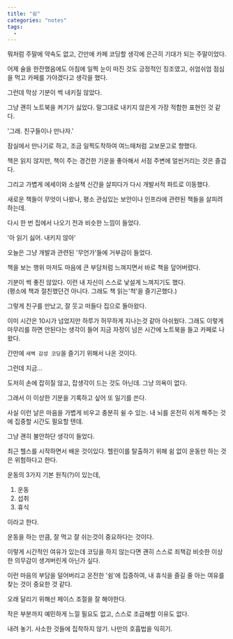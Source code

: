 ```yaml
---
title: "쉼"
categories: "notes"
tags:
  - 
---
```


뭐처럼 주말에 약속도 없고, 간만에 카페 코딩할 생각에 은근히 기대가 되는 주말이었다.

어제 술을 한잔했음에도 아침에 일찍 눈이 떠진 것도 긍정적인 징조였고, 쉬엄쉬엄 점심을 먹고 카페를 가야겠다고 생각을 했다.

그런데 막상 기분이 썩 내키질 않았다.

그냥 괜히 노트북을 켜기가 싫었다. 말그대로 내키지 않은게 가장 적합한 표현인 것 같다.

'그래. 친구들이나 만나자.'

잠실에서 만나기로 하고, 조금 일찍도착하여 여느때처럼 교보문고로 향했다.

책은 읽지 않지만, 책이 주는 경건한 기운을 좋아해서 서점 주변에 얼씬거리는 것은 즐겁다.

그리고 가볍게 에세이와 소설책 신간을 살피다가 다시 개발서적 파트로 이동했다.

새로운 책들이 무엇이 나왔나, 평소 관심있는 보안이나 인프라에 관련된 책들을 살피려 하는데.

다시 한 번 집에서 나오기 전과 비슷한 느낌이 들었다.

'아 읽기 싫어. 내키지 않아'

오늘은 그냥 개발과 관련된 '무언가'들에 거부감이 들었다.

책을 보는 행위 마저도 마음에 큰 부담처럼 느껴지면서 바로 책을 덮어버렸다.

기분이 썩 좋진 않았다. 이런 내 자신이 스스로 낯설게 느껴지기도 했다.<br/>
(평소에 책과 절친했던건 아니다. 그래도 책 읽는'척'을 즐기곤했다.)

그렇게 친구를 만났고, 잘 웃고 떠들다 집으로 돌아왔다.

이미 시간은 10시가 넘었지만 하루가 허무하게 지나는것 같아 아쉬웠다. 그래도 이렇게 마무리를 하면 안된다는 생각이 들어 지금 자정이 넘은 시간에 노트북을 들고 카페로 나왔다.

간만에 <code>새벽 감성 코딩</code>을 즐기기 위해서 나온 것이다.

그런데 지금...

도저히 손에 잡히질 않고, 잡생각이 드는 것도 아닌데. 그냥 의욕이 없다.

그래서 이 이상한 기분을 기록하고 싶어 또 일기를 쓴다.

사실 이런 날은 마음을 가볍게 비우고 충분히 쉴 수 있는. 내 뇌를 온전히 쉬게 해주는 것에 집중할 시간도 필요할 텐데.

그냥 괜히 불안하단 생각이 들었다.

최근 헬스를 시작하면서 배운 것이있다. 헬린이를 탈출하기 위해 쉼 없이 운동만 하는 것은 위험하다고 한다.

운동의 3가지 기본 원칙(?)이 있는데,

1. 운동
2. 섭취
3. 휴식

이라고 한다.

운동을 하는 만큼, 잘 먹고 잘 쉬는것이 중요하다는 것이다.

이렇게 시간적인 여유가 있는데 코딩을 하지 않는다면 괜히 스스로 죄책감 비슷한 이상한 의무감이 생겨버린게 아닌가 싶다.

이런 마음의 부담을 덜어버리고 온전한 '쉼'에 집중하여, 내 휴식을 즐길 줄 아는 여유를 찾는 것이 중요한 것 같다.

오래 달리기 위해선 페이스 조절을 잘 해야한다.

작은 부분까지 예민하게 느낄 필요도 없고, 스스로 조급해할 이유도 없다.

내려 놓기. 사소한 것들에 집착하지 않기. 나만의 호흡법을 익히기.